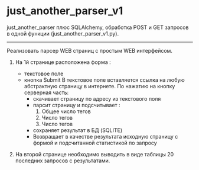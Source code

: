 # just_another_parser_v1
just_another_parser плюс SQLAlchemy, обработка POST и GET запросов в одной функции (just_another_parser_v1.py).

***

Реализовать парсер WEB страниц с простым WEB интерфейсом.
 
1. На 1й странице расположена форма :
    - текстовое поле
    - кнопка Submit
    В текстовое поле вставляется ссылка на любую абстрактную страницу в интернете.
    По нажатию на кнопку серверная часть:
        - скачивает страницу по адресу из текстового поля
        - парсит страницу и подсчитывает :
            1. Общее число тегов
            2. Число тегов <a>
            3. Число тегов <div>
        - сохраняет результат в БД (SQLITE)
        - Возвращает в качестве результата исходную страницу с формой и подсчитанной статистикой по запросу
 
2. На второй странице необходимо выводить в виде таблицы 20 последних запросов с результатами.
